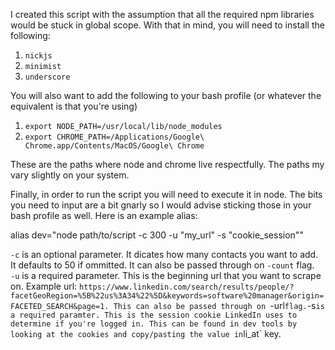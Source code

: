 I created this script with the assumption that all the required npm libraries would be stuck in global scope. With that in mind, you will need to install the following:
1) `nickjs`
2) `minimist`
3) `underscore`

You will also want to add the following to your bash profile (or whatever the equivalent is that you're using)
1) `export NODE_PATH=/usr/local/lib/node_modules` 
2) `export CHROME_PATH=/Applications/Google\ Chrome.app/Contents/MacOS/Google\ Chrome`

These are the paths where node and chrome live respectfully. The paths my vary slightly on your system.

Finally, in order to run the script you will need to execute it in node. The bits you need to input are a bit gnarly so I would advise sticking those in your bash profile as well. Here is an example alias:

alias dev="node path/to/script -c 300 -u \"my_url\" -s \"cookie_session\""

`-c` is an optional parameter. It dicates how many contacts you want to add. It defaults to 50 if ommitted. It can also be passed through on `-count` flag. <br/>
`-u` is a required parameter. This is the beginning url that you want to scrape on. Example url: `https://www.linkedin.com/search/results/people/?facetGeoRegion=%5B%22us%3A34%22%5D&keywords=software%20manager&origin=FACETED_SEARCH&page=1. This can also be passed through on `-url` flag.
`-s` is a required paramter. This is the session cookie LinkedIn uses to determine if you're logged in. This can be found in dev tools by looking at the cookies and copy/pasting the value in `li_at` key.
